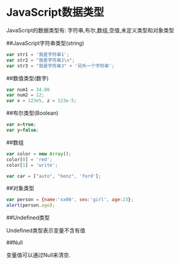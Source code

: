 JavaScript数据类型
===============

JavaScript的数据类型有: 字符串,布尔,数组,空值,未定义类型和对象类型

##JavaScript字符串类型(string)

```javascript
var str1 = '我是字符串1';
var str2 = "我是字符串2\n";
var str3 = "我是字符串3" + '另外一个字符串';
```


##数值类型(数字)

```javascript
var num1 = 34.00
var num2 = 12;
var x = 123e5, z = 123e-5;
```


##布尔类型(Boolean)

```javascript
var x=true;
var y=false;
```


##数组

```javascript
var color = new Array();
color[0] = 'red';
color[1] = 'write';

var car = ["auto", "benz", 'ford'];
```


##对象类型

```javascript
var person = {name:'xx00', sex:'girl', age:23};
alert(person.age);
```


##Undefined类型

Undefined类型表示变量不含有值


##Null

变量值可以通过Null来清空.
